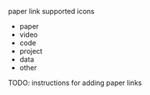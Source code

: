 paper link supported icons

- paper
- video
- code
- project
- data
- other

TODO:
instructions for adding paper links
